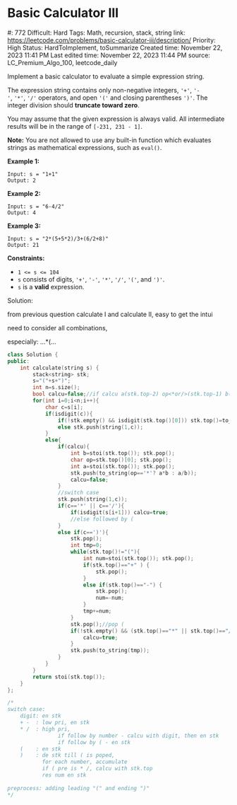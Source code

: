 # Basic Calculator III

#: 772
Difficult: Hard
Tags: Math, recursion, stack, string
link: https://leetcode.com/problems/basic-calculator-iii/description/
Priority: High
Status: HardToImplement, toSummarize
Created time: November 22, 2023 11:41 PM
Last edited time: November 22, 2023 11:44 PM
source: LC_Premium_Algo_100, leetcode_daily

Implement a basic calculator to evaluate a simple expression string.

The expression string contains only non-negative integers, `'+'`, `'-'`, `'*'`, `'/'` operators, and open `'('` and closing parentheses `')'`. The integer division should **truncate toward zero**.

You may assume that the given expression is always valid. All intermediate results will be in the range of `[-231, 231 - 1]`.

**Note:** You are not allowed to use any built-in function which evaluates strings as mathematical expressions, such as `eval()`.

**Example 1:**

```
Input: s = "1+1"
Output: 2

```

**Example 2:**

```
Input: s = "6-4/2"
Output: 4

```

**Example 3:**

```
Input: s = "2*(5+5*2)/3+(6/2+8)"
Output: 21

```

**Constraints:**

- `1 <= s <= 104`
- `s` consists of digits, `'+'`, `'-'`, `'*'`, `'/'`, `'('`, and `')'`.
- `s` is a **valid** expression.

Solution:

from previous question calculate I and calculate II, easy to get the intui

need to consider all combinations, 

especially: …*(…

```cpp
class Solution {
public:
    int calculate(string s) {
        stack<string> stk;
        s="("+s+")";
        int n=s.size();
        bool calcu=false;//if calcu a(stk.top-2) op<*or/>(stk.top-1) b(stk.top)
        for(int i=0;i<n;i++){
            char c=s[i];
            if(isdigit(c)){
                if(!stk.empty() && isdigit(stk.top()[0])) stk.top()=to_string(stoi(stk.top())*10 + c-'0');
                else stk.push(string(1,c));
            }
            else{
                if(calcu){
                    int b=stoi(stk.top()); stk.pop();
                    char op=stk.top()[0]; stk.pop();
                    int a=stoi(stk.top()); stk.pop();
                    stk.push(to_string(op=='*'? a*b : a/b));
                    calcu=false;
                }
                //switch case
                stk.push(string(1,c));
                if(c=='*' || c=='/'){
                    if(isdigit(s[i+1])) calcu=true;
                    //else followed by (
                } 
                else if(c==')'){
                    stk.pop();
                    int tmp=0;
                    while(stk.top()!="("){
                        int num=stoi(stk.top()); stk.pop();
                        if(stk.top()=="+" ) {
                            stk.pop();
                        }
                        else if(stk.top()=="-") {
                            stk.pop();
                            num=-num;
                        }
                        tmp+=num;
                    }
                    stk.pop();//pop (
                    if(!stk.empty() && (stk.top()=="*" || stk.top()=="/")){
                        calcu=true;
                    }
                    stk.push(to_string(tmp));
                }   
            }
        }
        return stoi(stk.top());
    }
};

/*
switch case:
    digit: en stk
    + -  : low pri, en stk
    * /  : high pri, 
                if follow by number - calcu with digit, then en stk
                if follow by ( - en stk
    (    : en stk
    )    : de stk till ( is poped,
           for each number, accumulate
           if ( pre is * /, calcu with stk.top
           res num en stk
           
preprocess: adding leading "(" and ending ")"
*/
```